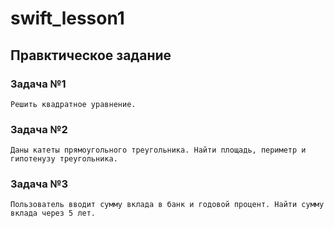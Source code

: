# swift_lesson1
## Правктическое задание

### Задача №1

    Решить квадратное уравнение.
    
### Задача №2

    Даны катеты прямоугольного треугольника. Найти площадь, периметр и гипотенузу треугольника.
    
### Задача №3

    Пользователь вводит сумму вклада в банк и годовой процент. Найти сумму вклада через 5 лет.
